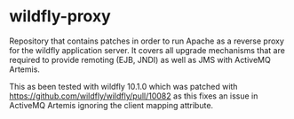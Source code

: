 # wildfly-proxy
Repository that contains patches in order to run Apache as a reverse proxy for the wildfly application server. 
It covers all upgrade mechanisms that are required to provide remoting (EJB, JNDI) as well as JMS with ActiveMQ Artemis.

This as been tested with wildfly 10.1.0 which was patched with https://github.com/wildfly/wildfly/pull/10082 as this fixes an
issue in ActiveMQ Artemis ignoring the client mapping attribute.


